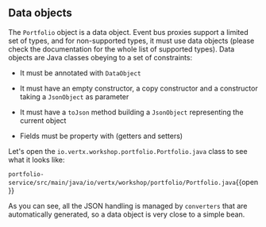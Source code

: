 ## Data objects

The ``Portfolio`` object is a data object. Event bus proxies support a limited set of types, and for non-supported types, it must use data objects (please check the documentation for the whole list of supported types). Data objects are Java classes obeying to a set of constraints:

* It must be annotated with ``DataObject``

* It must have an empty constructor, a copy constructor and a constructor taking a ``JsonObject`` as parameter

* It must have a ``toJson`` method building a ``JsonObject`` representing the current object

* Fields must be property with (getters and setters)

Let's open the ``io.vertx.workshop.portfolio.Portfolio.java`` class to see what it looks like:

``portfolio-service/src/main/java/io/vertx/workshop/portfolio/Portfolio.java``{{open}}

As you can see, all the JSON handling is managed by ``converters`` that are automatically generated, so a data object is very close to a simple bean.